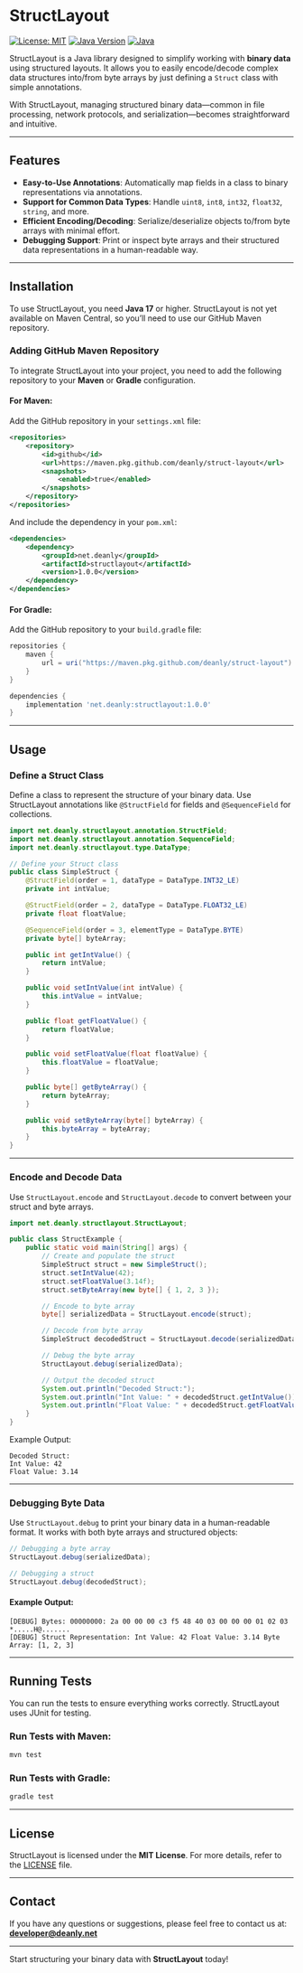 # StructLayout
[![License: MIT](https://img.shields.io/badge/License-MIT-yellow.svg)](https://opensource.org/licenses/MIT)
[![Java Version](https://img.shields.io/badge/Java-17%2B-blue)](https://www.oracle.com/java/technologies/javase/jdk17-archive-downloads.html)
[![Java](https://img.shields.io/badge/Pure-Java-orange)](https://www.java.com/)

StructLayout is a Java library designed to simplify working with **binary data** using structured layouts. It allows you to easily encode/decode complex data structures into/from byte arrays by just defining a `Struct` class with simple annotations.

With StructLayout, managing structured binary data—common in file processing, network protocols, and serialization—becomes straightforward and intuitive.

---

## Features

- **Easy-to-Use Annotations**: Automatically map fields in a class to binary representations via annotations.
- **Support for Common Data Types**: Handle `uint8`, `int8`, `int32`, `float32`, `string`, and more.
- **Efficient Encoding/Decoding**: Serialize/deserialize objects to/from byte arrays with minimal effort.
- **Debugging Support**: Print or inspect byte arrays and their structured data representations in a human-readable way.

---

## Installation

To use StructLayout, you need **Java 17** or higher. StructLayout is not yet available on Maven Central, so you’ll need to use our GitHub Maven repository.

### Adding GitHub Maven Repository

To integrate StructLayout into your project, you need to add the following repository to your **Maven** or **Gradle** configuration.

#### For Maven:
Add the GitHub repository in your `settings.xml` file:

```xml
<repositories>
    <repository>
        <id>github</id>
        <url>https://maven.pkg.github.com/deanly/struct-layout</url>
        <snapshots>
            <enabled>true</enabled>
        </snapshots>
    </repository>
</repositories>
```

And include the dependency in your `pom.xml`:

```xml
<dependencies>
    <dependency>
        <groupId>net.deanly</groupId>
        <artifactId>structlayout</artifactId>
        <version>1.0.0</version>
    </dependency>
</dependencies>
```

#### For Gradle:
Add the GitHub repository to your `build.gradle` file:

```gradle
repositories {
    maven {
        url = uri("https://maven.pkg.github.com/deanly/struct-layout")
    }
}

dependencies {
    implementation 'net.deanly:structlayout:1.0.0'
}
```

---

## Usage

### Define a Struct Class

Define a class to represent the structure of your binary data. Use StructLayout annotations like `@StructField` for fields and `@SequenceField` for collections.

```java
import net.deanly.structlayout.annotation.StructField;
import net.deanly.structlayout.annotation.SequenceField;
import net.deanly.structlayout.type.DataType;

// Define your Struct class
public class SimpleStruct {
    @StructField(order = 1, dataType = DataType.INT32_LE)
    private int intValue;

    @StructField(order = 2, dataType = DataType.FLOAT32_LE)
    private float floatValue;

    @SequenceField(order = 3, elementType = DataType.BYTE)
    private byte[] byteArray;

    public int getIntValue() {
        return intValue;
    }

    public void setIntValue(int intValue) {
        this.intValue = intValue;
    }

    public float getFloatValue() {
        return floatValue;
    }

    public void setFloatValue(float floatValue) {
        this.floatValue = floatValue;
    }

    public byte[] getByteArray() {
        return byteArray;
    }

    public void setByteArray(byte[] byteArray) {
        this.byteArray = byteArray;
    }
}
```

---

### Encode and Decode Data

Use `StructLayout.encode` and `StructLayout.decode` to convert between your struct and byte arrays.

```java
import net.deanly.structlayout.StructLayout;

public class StructExample {
    public static void main(String[] args) {
        // Create and populate the struct
        SimpleStruct struct = new SimpleStruct();
        struct.setIntValue(42);
        struct.setFloatValue(3.14f);
        struct.setByteArray(new byte[] { 1, 2, 3 });

        // Encode to byte array
        byte[] serializedData = StructLayout.encode(struct);

        // Decode from byte array
        SimpleStruct decodedStruct = StructLayout.decode(serializedData, SimpleStruct.class);

        // Debug the byte array
        StructLayout.debug(serializedData);

        // Output the decoded struct
        System.out.println("Decoded Struct:");
        System.out.println("Int Value: " + decodedStruct.getIntValue());
        System.out.println("Float Value: " + decodedStruct.getFloatValue());
    }
}
```

Example Output:
```aiignore
Decoded Struct: 
Int Value: 42 
Float Value: 3.14
```
---

### Debugging Byte Data

Use `StructLayout.debug` to print your binary data in a human-readable format. It works with both byte arrays and structured objects:

```java
// Debugging a byte array
StructLayout.debug(serializedData);

// Debugging a struct
StructLayout.debug(decodedStruct);
```

#### Example Output:
```
[DEBUG] Bytes: 00000000: 2a 00 00 00 c3 f5 48 40 03 00 00 00 01 02 03 *.....H@.......
[DEBUG] Struct Representation: Int Value: 42 Float Value: 3.14 Byte Array: [1, 2, 3]
```

---

## Running Tests

You can run the tests to ensure everything works correctly. StructLayout uses JUnit for testing.

### Run Tests with Maven:
```bash
mvn test
```

### Run Tests with Gradle:
```bash
gradle test
```

---

## License

StructLayout is licensed under the **MIT License**. For more details, refer to the [LICENSE](LICENSE) file.

---

## Contact

If you have any questions or suggestions, please feel free to contact us at:  
**developer@deanly.net**

---

Start structuring your binary data with **StructLayout** today! 
